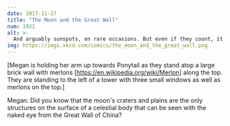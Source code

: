 ```yaml
---
date: 2017-11-27
title: "The Moon and the Great Wall"
num: 1921
alt: >-
  And arguably sunspots, on rare occasions. But even if they count, it takes ideal conditions and you might hurt your eyes.
img: https://imgs.xkcd.com/comics/the_moon_and_the_great_wall.png
---
```

[Megan is holding her arm up towards Ponytail as they stand atop a large brick wall with merlons [https://en.wikipedia.org/wiki/Merlon] along the top. They are standing to the left of a tower with three small windows as well as merlons on the top.]

Megan: Did you know that the moon's craters and plains are the only structures on the surface of a celestial body that can be seen with the naked eye from the Great Wall of China?